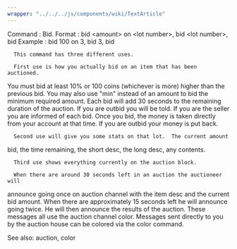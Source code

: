 ```yaml
---
wrapper: "../../../js/components/wiki/TextArticle"
---
```

Command : Bid.
Format  : bid &lt;amount&gt; on &lt;lot number&gt;, bid &lt;lot number&gt;, bid
Example : bid 100 on 3, bid 3, bid

      This command has three different uses.

      First use is how you actually bid on an item that has been auctioned.
You must bid at least 10% or 100 coins (whichever is more) higher than the
previous bid.  You may also use "min" instead of an amount to bid the minimum
required amount.  Each bid will add 30 seconds to the remaining duration of
the auction.  If you are outbid you will be told.  If you are the seller you
are informed of each bid.  Once you bid, the money is taken directly from
your account at that time.  If you are outbid your money is put back.

      Second use will give you some stats on that lot.  The current amount
bid, the time remaining, the short desc, the long desc, any contents.

      Third use shows everything currently on the auction block.

      When there are around 30 seconds left in an auction the auctioneer will
announce going once on auction channel with the item desc and the current bid
amount.  When there are approximately 15 seconds left he will announce going
twice.  He will then announce the results of the auction.  These messages all
use the auction channel color.  Messages sent directly to you by the auction
house can be colored via the color command.

See also: auction, color
